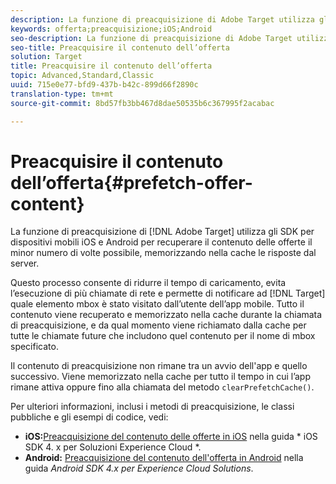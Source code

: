 ```yaml
---
description: La funzione di preacquisizione di Adobe Target utilizza gli SDK per dispositivi mobili iOS e Android per recuperare il contenuto delle offerte il minor numero di volte possibile, memorizzando nella cache le risposte dal server.
keywords: offerta;preacquisizione;iOS;Android
seo-description: La funzione di preacquisizione di Adobe Target utilizza gli SDK per dispositivi mobili iOS e Android per recuperare il contenuto delle offerte il minor numero di volte possibile, memorizzando nella cache le risposte dal server.
seo-title: Preacquisire il contenuto dell’offerta
solution: Target
title: Preacquisire il contenuto dell’offerta
topic: Advanced,Standard,Classic
uuid: 715e0e77-bfd9-437b-b42c-899d66f2890c
translation-type: tm+mt
source-git-commit: 8bd57fb3bb467d8dae50535b6c367995f2acabac

---
```



# Preacquisire il contenuto dell’offerta{#prefetch-offer-content}

La funzione di preacquisizione di [!DNL Adobe Target] utilizza gli SDK per dispositivi mobili iOS e Android per recuperare il contenuto delle offerte il minor numero di volte possibile, memorizzando nella cache le risposte dal server.

Questo processo consente di ridurre il tempo di caricamento, evita l’esecuzione di più chiamate di rete e permette di notificare ad [!DNL Target] quale elemento mbox è stato visitato dall’utente dell’app mobile. Tutto il contenuto viene recuperato e memorizzato nella cache durante la chiamata di preacquisizione, e da qual momento viene richiamato dalla cache per tutte le chiamate future che includono quel contenuto per il nome di mbox specificato.

Il contenuto di preacquisizione non rimane tra un avvio dell'app e quello successivo. Viene memorizzato nella cache per tutto il tempo in cui l’app rimane attiva oppure fino alla chiamata del metodo `clearPrefetchCache()`.

Per ulteriori informazioni, inclusi i metodi di preacquisizione, le classi pubbliche e gli esempi di codice, vedi:

* **iOS:**[Preacquisizione del contenuto delle offerte in iOS](https://marketing.adobe.com/resources/help/en_US/mobile/ios/c_mob_target-prefetch_ios.html) nella guida * iOS SDK 4. x per Soluzioni Experience Cloud *.
* **Android:** [Preacquisizione del contenuto dell'offerta in Android](https://marketing.adobe.com/resources/help/en_US/mobile/android/c_mob_target-prefetch_android.html) nella guida *Android SDK 4.x per Experience Cloud Solutions*.